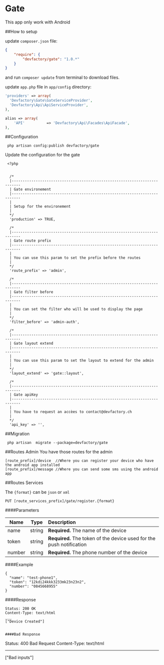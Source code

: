 Gate
======

This app only work with Android

##How to setup

update `composer.json` file:

```json
{
    "require": {
        "devfactory/gate": "1.0.*"
    }
}
```

and run `composer update` from terminal to download files.

update `app.php` file in `app/config` directory:

```php
'providers' => array(
  'Devfactory\Gate\GateServiceProvider',
  'Devfactory\Api\ApiServiceProvider',
),
```

```php
alias => array(
    'API'          => 'Devfactory\Api\Facades\ApiFacade',
),
```


##Configuration
```
 php artisan config:publish devfactory/gate
```

Update the configuration for the gate
```
 <?php


  /*
  |--------------------------------------------------------------------------
  | Gate environement
  |--------------------------------------------------------------------------
  |
  | Setup for the environement
  |
  */
  'production' => TRUE,

  /*
  |--------------------------------------------------------------------------
  | Gate route prefix
  |--------------------------------------------------------------------------
  |
  | You can use this param to set the prefix before the routes
  |
  */
  'route_prefix' => 'admin',

  /*
  |--------------------------------------------------------------------------
  | Gate filter before
  |--------------------------------------------------------------------------
  |
  | You can set the filter who will be used to display the page
  |
  */
  'filter_before' => 'admin-auth',

  /*
  |--------------------------------------------------------------------------
  | Gate layout extend
  |--------------------------------------------------------------------------
  |
  | You can use this param to set the layout to extend for the admin
  |
  */
  'layout_extend' => 'gate::layout',

  /*
  |--------------------------------------------------------------------------
  | Gate apiKey
  |--------------------------------------------------------------------------
  |
  | You have to request an accèes to contact@devfactory.ch
  |
  */
  'api_key' => '',
```

##Migration
```
 php artisan  migrate --package=devfactory/gate
```

##Routes Admin
You have those routes for the admin

```
[route_prefix]/device  //Where you can register your device who have the android app installed
[route_prefix]/message //Where you can send some sms using the android app
```

##Routes Services

The `{format}` can be `json` or `xml`

```
PUT [route_services_prefix]/gate/register.{format}
```


####Parameters

| Name          | Type          | Description  |
| ------------- |:-------------:| :-----|
| name          | string        | **Required.** The name of the device |
| token         | string        | **Required.** The token of the device used for the push notification |
| number        | string        | **Required.** The phone number of the device |



####Example
```
{
  "name": "test-phone1",
  "token": "12kdi24kkk3233mk23n23n2",
  "number": "0845668955"
}
```

####Response
```
Status: 200 OK
Content-Type: text/html
___
["Device Created"]
```
```

####Bad Response
```
Status: 400 Bad Request
Content-Type: text/html
___
["Bad inputs"]
```
